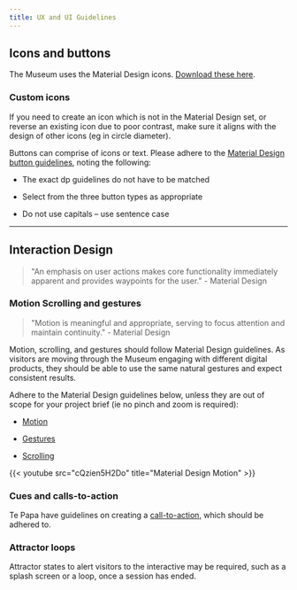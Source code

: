 ```yaml
---
title: UX and UI Guidelines
---
```


## Icons and buttons

The Museum uses the Material Design icons. [Download these here](https://material.io/icons/).

### Custom icons
If you need to create an icon which is not in the Material Design set, or reverse an existing icon due to poor contrast, make sure it aligns with the design of other icons (eg in circle diameter).

Buttons can comprise of icons or text. Please adhere to the [Material Design button guidelines](https://material.io/guidelines/components/buttons.html), noting the following:

* The exact dp guidelines do not have to be matched

* Select from the three button types as appropriate

* Do not use capitals – use sentence case

---

## Interaction Design

>"An emphasis on user actions makes core functionality immediately apparent and provides waypoints
for the user." - Material Design

### Motion Scrolling and gestures

>"Motion is meaningful and appropriate, serving to focus attention and maintain continuity." - Material Design

Motion, scrolling, and gestures should follow Material Design guidelines. As visitors are moving through the Museum engaging with different digital products, they should be able to use the same natural gestures and expect consistent results.

Adhere to the Material Design guidelines below, unless they are out of scope for your project brief (ie no pinch and zoom is required):

* [Motion](https://material.io/guidelines/motion/material-motion.html)

* [Gestures](https://material.io/guidelines/patterns/gestures.html)

* [Scrolling](https://material.io/guidelines/patterns/scrolling-techniques.html)

{{< youtube src="cQzien5H2Do" title="Material Design Motion" >}}

### Cues and calls-to-action
Te Papa have guidelines on creating a [call-to-action](https://te-papa.github.io/_pages/principles/call-to-action/), which should be adhered to.

### Attractor loops
Attractor states to alert visitors to the interactive may be required, such as a splash screen or a loop, once a session has ended.
